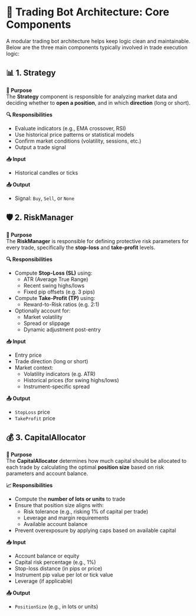 # 🧠 Trading Bot Architecture: Core Components

A modular trading bot architecture helps keep logic clean and maintainable. Below are the three main components typically involved in trade execution logic:

## 📊 1. Strategy

**🎯 Purpose**  
The **Strategy** component is responsible for analyzing market data and deciding whether to **open a position**, and in which **direction** (long or short).

**🔍 Responsibilities**
- Evaluate indicators (e.g., EMA crossover, RSI)
- Use historical price patterns or statistical models
- Confirm market conditions (volatility, sessions, etc.)
- Output a trade signal

**📥 Input**
- Historical candles or ticks

**📤 Output**
- Signal: `Buy`, `Sell`, or `None`

## 🛡️ 2. RiskManager

**🎯 Purpose**  
The **RiskManager** is responsible for defining protective risk parameters for every trade, specifically the **stop-loss** and **take-profit** levels.

**🔍 Responsibilities**
- Compute **Stop-Loss (SL)** using:
  - ATR (Average True Range)
  - Recent swing highs/lows
  - Fixed pip offsets (e.g. 3 pips)
- Compute **Take-Profit (TP)** using:
  - Reward-to-Risk ratios (e.g. 2:1)
- Optionally account for:
  - Market volatility
  - Spread or slippage
  - Dynamic adjustment post-entry

**📥 Input**
- Entry price
- Trade direction (long or short)
- Market context:
  - Volatility indicators (e.g. ATR)
  - Historical prices (for swing highs/lows)
  - Instrument-specific spread

**📤 Output**
- `StopLoss` price
- `TakeProfit` price

## 💰 3. CapitalAllocator

**🎯 Purpose**  
The **CapitalAllocator** determines how much capital should be allocated to each trade by calculating the optimal **position size** based on risk parameters and account balance.

**📈 Responsibilities**
- Compute the **number of lots or units** to trade
- Ensure that position size aligns with:
  - Risk tolerance (e.g., risking 1% of capital per trade)
  - Leverage and margin requirements
  - Available account balance
- Prevent overexposure by applying caps based on available capital

**📥 Input**
- Account balance or equity
- Capital risk percentage (e.g., 1%)
- Stop-loss distance (in pips or price)
- Instrument pip value per lot or tick value
- Leverage (if applicable)

**📤 Output**
- `PositionSize` (e.g., in lots or units)
